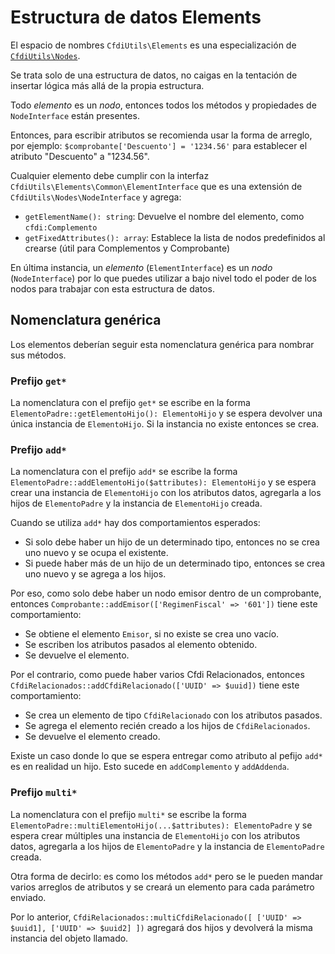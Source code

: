 # Estructura de datos Elements

El espacio de nombres `CfdiUtils\Elements` es una especialización de [`CfdiUtils\Nodes`](nodes.md).

Se trata solo de una estructura de datos, no caigas en la tentación de insertar lógica más allá de la propia estructura.

Todo *elemento* es un *nodo*, entonces todos los métodos y propiedades de `NodeInterface` están presentes.

Entonces, para escribir atributos se recomienda usar la forma de arreglo, por ejemplo:
`$comprobante['Descuento'] = '1234.56'` para establecer el atributo "Descuento" a "1234.56".

Cualquier elemento debe cumplir con la interfaz `CfdiUtils\Elements\Common\ElementInterface`
que es una extensión de `CfdiUtils\Nodes\NodeInterface` y agrega:

- `getElementName(): string`: Devuelve el nombre del elemento, como `cfdi:Complemento`
- `getFixedAttributes(): array`: Establece la lista de nodos predefinidos al crearse (útil para Complementos y Comprobante)

En última instancia, un *elemento* (`ElementInterface`) es un *nodo* (`NodeInterface`)
por lo que puedes utilizar a bajo nivel todo el poder de los nodos para trabajar con esta estructura de datos.


## Nomenclatura genérica

Los elementos deberían seguir esta nomenclatura genérica para nombrar sus métodos.


### Prefijo `get*`

La nomenclatura con el prefijo `get*` se escribe en la forma `ElementoPadre::getElementoHijo(): ElementoHijo`
y se espera devolver una única instancia de `ElementoHijo`. Si la instancia no existe entonces se crea.


### Prefijo `add*`

La nomenclatura con el prefijo `add*` se escribe la forma `ElementoPadre::addElementoHijo($attributes): ElementoHijo`
y se espera crear una instancia de `ElementoHijo` con los atributos datos, agregarla a los hijos de `ElementoPadre`
y la instancia de `ElementoHijo` creada.

Cuando se utiliza `add*` hay dos comportamientos esperados:

- Si solo debe haber un hijo de un determinado tipo, entonces no se crea uno nuevo y se ocupa el existente.
- Si puede haber más de un hijo de un determinado tipo, entonces se crea uno nuevo y se agrega a los hijos.

Por eso, como solo debe haber un nodo emisor dentro de un comprobante,
entonces `Comprobante::addEmisor(['RegimenFiscal' => '601'])` tiene este comportamiento:

- Se obtiene el elemento `Emisor`, si no existe se crea uno vacío.
- Se escriben los atributos pasados al elemento obtenido.
- Se devuelve el elemento.

Por el contrario, como puede haber varios Cfdi Relacionados, entonces
`CfdiRelacionados::addCfdiRelacionado(['UUID' => $uuid])` tiene este comportamiento:

- Se crea un elemento de tipo `CfdiRelacionado` con los atributos pasados.
- Se agrega el elemento recién creado a los hijos de `CfdiRelacionados`.
- Se devuelve el elemento creado.

Existe un caso donde lo que se espera entregar como atributo al pefijo `add*` es en realidad un hijo.
Esto sucede en `addComplemento` y `addAddenda`.


### Prefijo `multi*`

La nomenclatura con el prefijo `multi*` se escribe la forma `ElementoPadre::multiElementoHijo(...$attributes): ElementoPadre`
y se espera crear múltiples una instancia de `ElementoHijo` con los atributos datos, agregarla a los hijos de `ElementoPadre`
y la instancia de `ElementoPadre` creada.

Otra forma de decirlo: es como los métodos `add*` pero se le pueden mandar varios arreglos de atributos y se creará un elemento para cada parámetro enviado.

Por lo anterior, `CfdiRelacionados::multiCfdiRelacionado([ ['UUID' => $uuid1], ['UUID' => $uuid2] ])` agregará dos hijos
y devolverá la misma instancia del objeto llamado.

